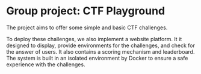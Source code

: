 # Group project: CTF Playground

The project aims to offer some simple and basic CTF challenges.

To deploy these challenges, we also implement a website platform. It it designed to display, provide environments for the challenges, and check for the answer of users. It also contains a scoring mechanism and leaderboard. The system is built in an isolated environment by Docker to ensure a safe experience with the challenges.



